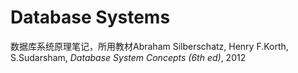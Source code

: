 # Database Systems

数据库系统原理笔记，所用教材Abraham Silberschatz, Henry F.Korth, S.Sudarsham, *Database System Concepts (6th ed)*, 2012
